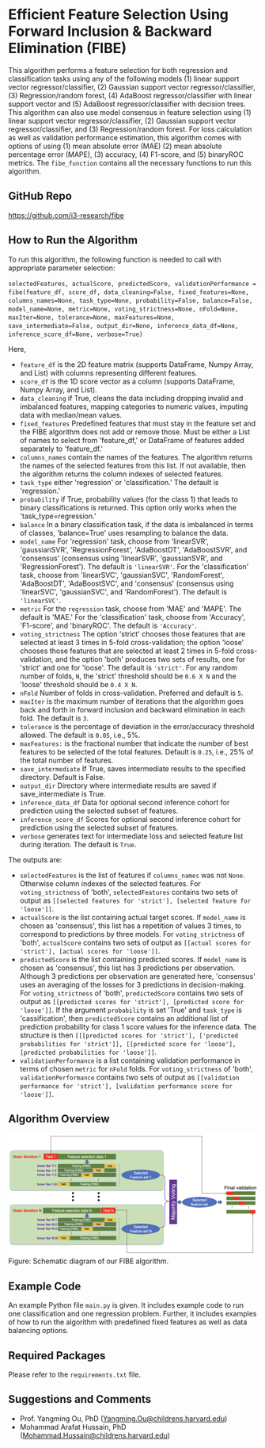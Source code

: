 # Efficient Feature Selection Using Forward Inclusion & Backward Elimination (FIBE)
This algorithm performs a feature selection for both regression and classification tasks using any of the following models (1) linear support vector regressor/classifier, (2) Gaussian support vector regressor/classifier, (3) Regression/random forest, (4) AdaBoost regressor/classifier with linear support vector and (5) AdaBoost regressor/classifier with decision trees. This algorithm can also use model consensus in feature selection using (1) linear support vector regressor/classifier, (2) Gaussian support vector regressor/classifier, and (3) Regression/random forest. For loss calculation as well as validation performance estimation, this algorithm comes with options of using (1) mean absolute error (MAE) (2) mean absolute percentage error (MAPE), (3) accuracy, (4) F1-score, and (5) binaryROC metrics. The ``fibe_function`` contains all the necessary functions to run this algorithm. 

## GitHub Repo
https://github.com/i3-research/fibe

## How to Run the Algorithm
To run this algorithm, the following function is needed to call with appropriate parameter selection:

``selectedFeatures, actualScore, predictedScore, validationPerformance = fibe(feature_df, score_df, data_cleaning=False, fixed_features=None, columns_names=None, task_type=None, probability=False, balance=False, model_name=None, metric=None, voting_strictness=None, nFold=None, maxIter=None, tolerance=None, maxFeatures=None, save_intermediate=False, output_dir=None, inference_data_df=None, inference_score_df=None, verbose=True)``

Here, 
- ``feature_df`` is the 2D feature matrix (supports DataFrame, Numpy Array, and List) with columns representing different features.
- ``score_df`` is the 1D score vector as a column (supports DataFrame, Numpy Array, and List).
- ``data_cleaning`` if True, cleans the data including dropping invalid and imbalanced features, mapping categories to numeric values, imputing data with median/mean values.
- ``fixed_features`` Predefined features that must stay in the feature set and the FIBE algorithm does not add or remove those. Must be either a List of names to select from 'feature_df,' or DataFrame of features added separately to 'feature_df.'
- ``columns_names`` contain the names of the features. The algorithm returns the names of the selected features from this list. If not available, then the algorithm returns the column indexes of selected features. 
- ``task_type`` either 'regression' or 'classification.' The default is 'regression.'
- ``probability`` if True, probability values (for the class 1) that leads to binary classifications is returned. This option only works when the 'task_type=regression.'
- ``balance`` In a binary classification task, if the data is imbalanced in terms of classes, 'balance=True' uses resampling to balance the data.
- ``model_name`` For 'regression' task, choose from 'linearSVR', 'gaussianSVR', 'RegressionForest', 'AdaBoostDT', 'AdaBoostSVR', and 'consensus' (consensus using 'linearSVR', 'gaussianSVR', and 'RegressionForest'). The default is ``'linearSVR'``. For the 'classification' task, choose from 'linearSVC', 'gaussianSVC', 'RandomForest', 'AdaBoostDT', 'AdaBoostSVC', and 'consensus' (consensus using 'linearSVC', 'gaussianSVC', and 'RandomForest'). The default is ``'linearSVC'``.
- ``metric`` For the ``regression`` task, choose from 'MAE' and 'MAPE'. The default is 'MAE.' For the 'classification' task, choose from 'Accuracy', 'F1-score', and 'binaryROC'. The default is ``'Accuracy'``.
- ``voting_strictness`` The option 'strict' chooses those features that are selected at least 3 times in 5-fold cross-validation; the option 'loose' chooses those features that are selected at least 2 times in 5-fold cross-validation, and the option 'both' produces two sets of results, one for 'strict' and one for 'loose'. The default is ``'strict'``. For any random number of folds, ``N``, the 'strict' threshold should be ``0.6 X N`` and the 'loose' threshold should be ``0.4 X N``.
- ``nFold`` Number of folds in cross-validation. Preferred and default is ``5``.
- ``maxIter`` is the maximum number of iterations that the algorithm goes back and forth in forward inclusion and backward elimination in each fold. The default is ``3``.
- ``tolerance`` is the percentage of deviation in the error/accuracy threshold allowed. The default is ``0.05``, i.e., 5%.
- ``maxFeatures:`` is the fractional number that indicate the number of best features to be selected of the total features. Default is ``0.25``, i.e., 25% of the total number of features.
- ``save_intermediate`` If True, saves intermediate results to the specified directory. Default is False.
- ``output_dir`` Directory where intermediate results are saved if save_intermediate is True.
- ``inference_data_df`` Data for optional second inference cohort for prediction using the selected subset of features.
- ``inference_score_df`` Scores for optional second inference cohort for prediction using the selected subset of features.
- ``verbose`` generates text for intermediate loss and selected feature list during iteration. The default is ``True``.

The outputs are:
- ``selectedFeatures`` is the list of features if ``columns_names`` was not ``None``. Otherwise column indexes of the selected features. For ``voting_strictness`` of 'both', ``selectedFeatures`` contains two sets of output as ``[[selected features for 'strict'], [selected feature for 'loose']]``. 
- ``actualScore`` is the list containing actual target scores. If ``model_name`` is chosen as 'consensus', this list has a repetition of values 3 times, to correspond to predictions by three models. For ``voting_strictness`` of 'both', ``actualScore`` contains two sets of output as ``[[actual scores for 'strict'], [actual scores for 'loose']]``. 
- ``predictedScore`` is the list containing predicted scores. If ``model_name`` is chosen as 'consensus', this list has 3 predictions per observation. Although 3 predictions per observation are generated here, 'consensus' uses an averaging of the losses for 3 predictions in decision-making. For ``voting_strictness`` of 'both', ``predictedScore`` contains two sets of output as ``[[predicted scores for 'strict'], [predicted score for 'loose']]``. If the argument ``probability`` is set 'True' and ``task_type`` is 'cassification', then ``predictedScore`` contains an additional list of prediction probability for class 1 score values for the inference data. The structure is then ``[[[predicted scores for 'strict'], ['predicted probabilities for 'strict']], [[predicted score for 'loose'],[predicted probabilities for 'loose']]``.
- ``validationPerformance`` is a list containing validation performance in terms of chosen ``metric`` for ``nFold`` folds. For ``voting_strictness`` of 'both', ``validationPerformance`` contains two sets of output as ``[[validation performance for 'strict'], [validation performance score for 'loose']]``. 

## Algorithm Overview
![Alt text](figure/figure_v2.png?raw=true "Title")
Figure: Schematic diagram of our FIBE algorithm.

## Example Code
An example Python file ``main.py`` is given. It includes example code to run one classification and one regression problem. Further, it includes examples of how to run the algorithm with predefined fixed features as well as data balancing options.

## Required Packages
Please refer to the ``requirements.txt`` file.

## Suggestions and Comments
- Prof. Yangming Ou, PhD (Yangming.Ou@childrens.harvard.edu)
- Mohammad Arafat Hussain, PhD (Mohammad.Hussain@childrens.harvard.edu)
